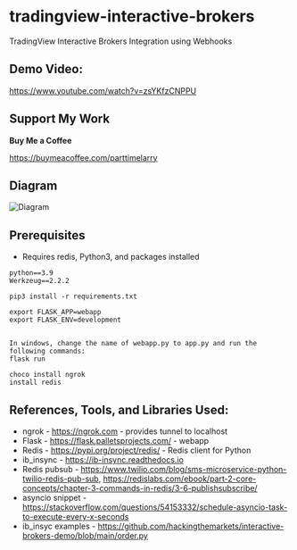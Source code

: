 # tradingview-interactive-brokers
TradingView Interactive Brokers Integration using Webhooks

## Demo Video:

https://www.youtube.com/watch?v=zsYKfzCNPPU

## Support My Work

__Buy Me a Coffee__

https://buymeacoffee.com/parttimelarry

## Diagram 

![Diagram](diagram.png)

## Prerequisites

* Requires redis, Python3, and packages installed

```
python==3.9
Werkzeug==2.2.2

pip3 install -r requirements.txt

export FLASK_APP=webapp
export FLASK_ENV=development


In windows, change the name of webapp.py to app.py and run the following commands:
flask run

choco install ngrok
install redis
```



## References, Tools, and Libraries Used:

* ngrok - https://ngrok.com - provides tunnel to localhost
* Flask - https://flask.palletsprojects.com/ - webapp
* Redis - https://pypi.org/project/redis/ - Redis client for Python
* ib_insync - https://ib-insync.readthedocs.io
* Redis pubsub - https://www.twilio.com/blog/sms-microservice-python-twilio-redis-pub-sub, https://redislabs.com/ebook/part-2-core-concepts/chapter-3-commands-in-redis/3-6-publishsubscribe/
* asyncio snippet - https://stackoverflow.com/questions/54153332/schedule-asyncio-task-to-execute-every-x-seconds
* ib_insyc examples - https://github.com/hackingthemarkets/interactive-brokers-demo/blob/main/order.py
